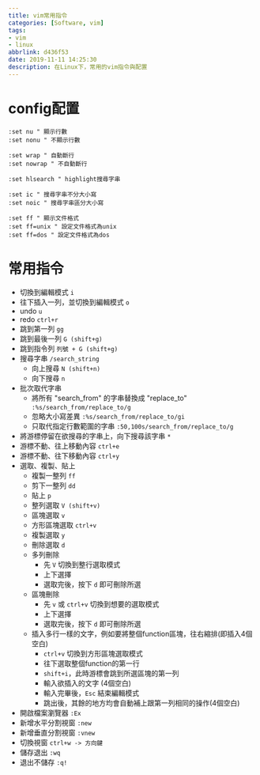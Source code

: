 ```yaml
---
title: vim常用指令
categories: [Software, vim]
tags:
- vim
- linux
abbrlink: d436f53
date: 2019-11-11 14:25:30
description: 在Linux下，常用的vim指令與配置
---
```

# config配置
```
:set nu " 顯示行數
:set nonu " 不顯示行數

:set wrap " 自動斷行
:set nowrap " 不自動斷行

:set hlsearch " highlight搜尋字串

:set ic " 搜尋字串不分大小寫
:set noic " 搜尋字串區分大小寫

:set ff " 顯示文件格式
:set ff=unix " 設定文件格式為unix
:set ff=dos " 設定文件格式為dos
```

# 常用指令
- 切換到編輯模式
`i`
- 往下插入一列，並切換到編輯模式
`o`
- undo
`u`
- redo
`ctrl+r`
- 跳到第一列
`gg`
- 跳到最後一列
`G (shift+g)`
- 跳到指令列
`列號 + G (shift+g)`
- 搜尋字串
`/search_string`
  - 向上搜尋
  `N (shift+n)`
  - 向下搜尋
  `n`
- 批次取代字串
  - 將所有 "search_from" 的字串替換成 "replace_to"
  `:%s/search_from/replace_to/g`
  - 忽略大小寫差異
  `:%s/search_from/replace_to/gi`
  - 只取代指定行數範圍的字串
  `:50,100s/search_from/replace_to/g`
- 將游標停留在欲搜尋的字串上，向下搜尋該字串
`*`
- 游標不動、往上移動內容
`ctrl+e`
- 游標不動、往下移動內容
`ctrl+y`
- 選取、複製、貼上
  - 複製一整列
  `ff`
  - 剪下一整列
  `dd`
  - 貼上
  `p`
  - 整列選取
  `V (shift+v)`
  - 區塊選取
  `v`
  - 方形區塊選取
  `ctrl+v`
  - 複製選取
  `y`
  - 刪除選取
  `d`
  - 多列刪除
    - 先 `V` 切換到整行選取模式
    - 上下選擇
    - 選取完後，按下 `d` 即可刪除所選
  - 區塊刪除
    - 先 `v` 或 `ctrl+v` 切換到想要的選取模式
    - 上下選擇
    - 選取完後，按下 `d` 即可刪除所選
  - 插入多行一樣的文字，例如要將整個function區塊，往右縮排(即插入4個空白)
    - `ctrl+v` 切換到方形區塊選取模式
    - 往下選取整個function的第一行
    - `shift+i`，此時游標會跳到所選區塊的第一列
    - 輸入欲插入的文字 (4個空白)
    - 輸入完畢後，`Esc` 結束編輯模式
    - 跳出後，其餘的地方均會自動補上跟第一列相同的操作(4個空白)
- 開啟檔案瀏覽器
`:Ex`
- 新增水平分割視窗
`:new`
- 新增垂直分割視窗
`:vnew`
- 切換視窗
`ctrl+w -> 方向鍵`
- 儲存退出
`:wq`
- 退出不儲存
`:q!`